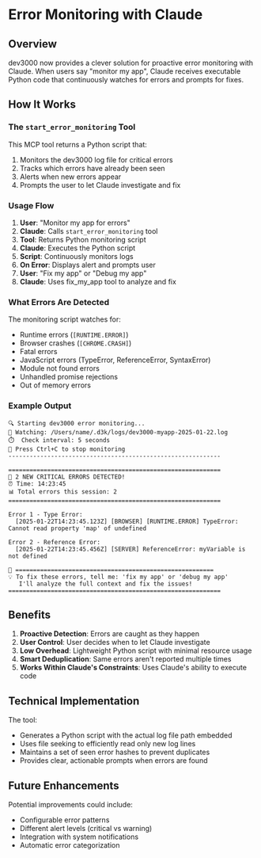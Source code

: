 # Error Monitoring with Claude

## Overview

dev3000 now provides a clever solution for proactive error monitoring with Claude. When users say "monitor my app", Claude receives executable Python code that continuously watches for errors and prompts for fixes.

## How It Works

### The `start_error_monitoring` Tool

This MCP tool returns a Python script that:
1. Monitors the dev3000 log file for critical errors
2. Tracks which errors have already been seen
3. Alerts when new errors appear
4. Prompts the user to let Claude investigate and fix

### Usage Flow

1. **User**: "Monitor my app for errors"
2. **Claude**: Calls `start_error_monitoring` tool
3. **Tool**: Returns Python monitoring script
4. **Claude**: Executes the Python script
5. **Script**: Continuously monitors logs
6. **On Error**: Displays alert and prompts user
7. **User**: "Fix my app" or "Debug my app"
8. **Claude**: Uses fix_my_app tool to analyze and fix

### What Errors Are Detected

The monitoring script watches for:
- Runtime errors (`[RUNTIME.ERROR]`)
- Browser crashes (`[CHROME.CRASH]`)
- Fatal errors
- JavaScript errors (TypeError, ReferenceError, SyntaxError)
- Module not found errors
- Unhandled promise rejections
- Out of memory errors

### Example Output

```
🔍 Starting dev3000 error monitoring...
📁 Watching: /Users/name/.d3k/logs/dev3000-myapp-2025-01-22.log
⏱️  Check interval: 5 seconds
🛑 Press Ctrl+C to stop monitoring
------------------------------------------------------------

============================================================
🚨 2 NEW CRITICAL ERRORS DETECTED!
⏰ Time: 14:23:45
📊 Total errors this session: 2
============================================================

Error 1 - Type Error:
  [2025-01-22T14:23:45.123Z] [BROWSER] [RUNTIME.ERROR] TypeError: Cannot read property 'map' of undefined

Error 2 - Reference Error:
  [2025-01-22T14:23:45.456Z] [SERVER] ReferenceError: myVariable is not defined

🔧 ========================================================
💡 To fix these errors, tell me: 'fix my app' or 'debug my app'
   I'll analyze the full context and fix the issues!
============================================================
```

## Benefits

1. **Proactive Detection**: Errors are caught as they happen
2. **User Control**: User decides when to let Claude investigate
3. **Low Overhead**: Lightweight Python script with minimal resource usage
4. **Smart Deduplication**: Same errors aren't reported multiple times
5. **Works Within Claude's Constraints**: Uses Claude's ability to execute code

## Technical Implementation

The tool:
- Generates a Python script with the actual log file path embedded
- Uses file seeking to efficiently read only new log lines
- Maintains a set of seen error hashes to prevent duplicates
- Provides clear, actionable prompts when errors are found

## Future Enhancements

Potential improvements could include:
- Configurable error patterns
- Different alert levels (critical vs warning)
- Integration with system notifications
- Automatic error categorization